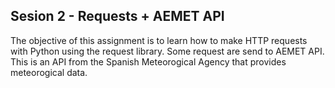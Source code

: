 ## Sesion 2 - Requests + AEMET API
The objective of this assignment is to learn how to make HTTP requests with Python using the request library.
Some request are send to AEMET API. This is an API from the Spanish Meteorogical Agency that provides meteorogical data.

